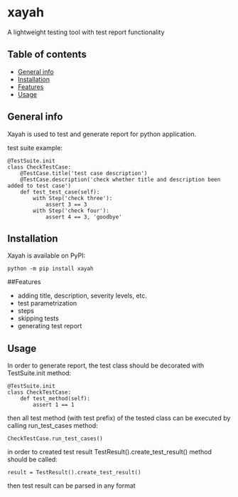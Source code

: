 # xayah
A lightweight testing tool with test report functionality

## Table of contents
* [General info](#general-info)
* [Installation](#installation)
* [Features](#Features)
* [Usage](#usage)

## General info
Xayah is used to test and generate report for 
python application.

test suite example:
```
@TestSuite.init
class CheckTestCase:
    @TestCase.title('test case description')
    @TestCase.description('check whether title and description been added to test case')
    def test_test_case(self):
        with Step('check three'):
            assert 3 == 3
        with Step('check four'):
            assert 4 == 3, 'goodbye'
```

## Installation
Xayah is available on PyPI:
```commandline
python -m pip install xayah
```

##Features
* adding title, description, severity levels, etc.
* test parametrization
* steps
* skipping tests
* generating test report

## Usage
In order to generate report, the test class should be
decorated with TestSuite.init method:
```
@TestSuite.init
class CheckTestCase:
    def test_method(self):
        assert 1 == 1
```

then all test method (with test prefix) of the 
tested class can be executed by calling
run_test_cases method:
```
CheckTestCase.run_test_cases()
```

in order to created test result
TestResult().create_test_result() method should
be called:
```
result = TestResult().create_test_result()
```
then test result can be parsed in any format
